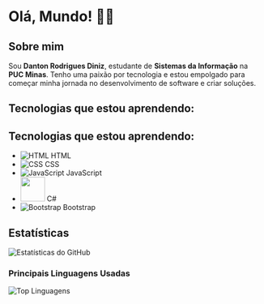 # Olá, Mundo! 👨‍💻

## Sobre mim

Sou **Danton Rodrigues Diniz**, estudante de **Sistemas da Informação** na **PUC Minas**. Tenho uma paixão por tecnologia e estou empolgado para começar minha jornada no desenvolvimento de software e criar soluções.

## Tecnologias que estou aprendendo:

## Tecnologias que estou aprendendo:

- ![HTML](https://img.icons8.com/color/48/000000/html-5.png) HTML
- ![CSS](https://img.icons8.com/color/48/000000/css3.png) CSS
- ![JavaScript](https://img.icons8.com/color/48/000000/javascript.png) JavaScript
- <img src="https://camo.githubusercontent.com/2d9be2cdbe847aa58cefeb401833777b9330a5d91389066137fc1c84589eabfe/68747470733a2f2f63646e2e6a7364656c6976722e6e65742f67682f64657669636f6e732f64657669636f6e2f69636f6e732f6373686172702f6373686172702d6f726967696e616c2e737667" width="48" height="48"> C#
- ![Bootstrap](https://img.icons8.com/color/48/000000/bootstrap.png) Bootstrap


## Estatísticas

![Estatísticas do GitHub](https://github-readme-stats.vercel.app/api?username=dantz-code&show_icons=true&hide_title=true&count_private=true&hide=prs)

### Principais Linguagens Usadas

![Top Linguagens](https://github-readme-stats.vercel.app/api/top-langs/?username=dantz-code&layout=compact&hide_title=true)

